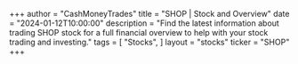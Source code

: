 +++
author = "CashMoneyTrades"
title = "SHOP | Stock and Overview"
date = "2024-01-12T10:00:00"
description = "Find the latest information about trading SHOP stock for a full financial overview to help with your stock trading and investing."
tags = [
   "Stocks",
]
layout = "stocks"
ticker = "SHOP"
+++
